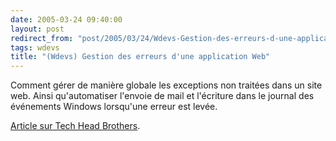 ```yaml
---
date: 2005-03-24 09:40:00
layout: post
redirect_from: "post/2005/03/24/Wdevs-Gestion-des-erreurs-d-une-application-Web"
tags: wdevs
title: "(Wdevs) Gestion des erreurs d'une application Web"
---
```


Comment gérer de manière globale les exceptions non traitées dans un site
web. Ainsi qu'automatiser l'envoie de mail et l'écriture dans le journal des
événements Windows lorsqu'une erreur est levée.

[
Article sur Tech Head Brothers](http://www.techheadbrothers.com/Articles.aspx?Id=1f01bd40-7aa0-4ae9-8d3b-ca5b9168fb74).
